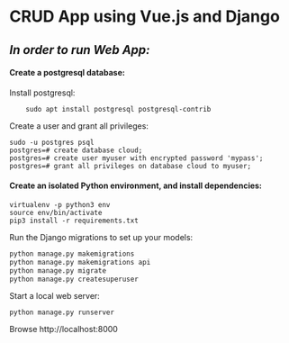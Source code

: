 # CRUD App using Vue.js and Django
<h2><i><b>In order to run Web App:</i></b></h2>

<h4>Create a postgresql database:</h4>

Install postgresql:

```
    sudo apt install postgresql postgresql-contrib
```
Create a user and grant all privileges:
```
sudo -u postgres psql
postgres=# create database cloud;
postgres=# create user myuser with encrypted password 'mypass';
postgres=# grant all privileges on database cloud to myuser;
```

<h4>Create an isolated Python environment, and install dependencies:</h4>

```
virtualenv -p python3 env
source env/bin/activate
pip3 install -r requirements.txt
```
Run the Django migrations to set up your models:
```python
python manage.py makemigrations
python manage.py makemigrations api
python manage.py migrate
python manage.py createsuperuser
```
Start a local web server:
```
python manage.py runserver
```
Browse http://localhost:8000
